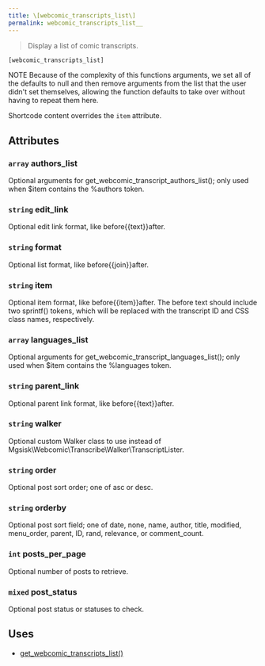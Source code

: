 ```yaml
---
title: \[webcomic_transcripts_list\]
permalink: webcomic_transcripts_list__
---
```


> Display a list of comic transcripts.

```php
[webcomic_transcripts_list]
```

NOTE Because of the complexity of this functions arguments, we set all of the
defaults to null and then remove arguments from the list that the user didn't
set themselves, allowing the function defaults to take over without having to
repeat them here.

Shortcode content overrides the `item` attribute.

## Attributes

### `array` authors_list
Optional arguments for
get_webcomic_transcript_authors_list(); only
used when $item contains the %authors token.

### `string` edit_link
Optional edit link format, like
before{{text}}after.

### `string` format
Optional list format, like before{{join}}after.

### `string` item
Optional item format, like before{{item}}after. The
before text should include two sprintf() tokens,
which will be replaced with the transcript ID and
CSS class names, respectively.

### `array` languages_list
Optional arguments for
get_webcomic_transcript_languages_list();
only used when $item contains the %languages
token.

### `string` parent_link
Optional parent link format, like
before{{text}}after.

### `string` walker
Optional custom Walker class to use instead of
Mgsisk\Webcomic\Transcribe\Walker\TranscriptLister.

### `string` order
Optional post sort order; one of asc or desc.

### `string` orderby
Optional post sort field; one of date, none, name,
author, title, modified, menu_order, parent, ID,
rand, relevance, or comment_count.

### `int` posts_per_page
Optional number of posts to retrieve.

### `mixed` post_status
Optional post status or statuses to check.

## Uses
- [get_webcomic_transcripts_list()](get_webcomic_transcripts_list())
